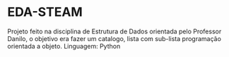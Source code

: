 # EDA-STEAM
Projeto feito na disciplina de Estrutura de Dados orientada pelo Professor Danilo, o objetivo era fazer um catalogo, lista com sub-lista programação orientada a objeto. Linguagem: Python
